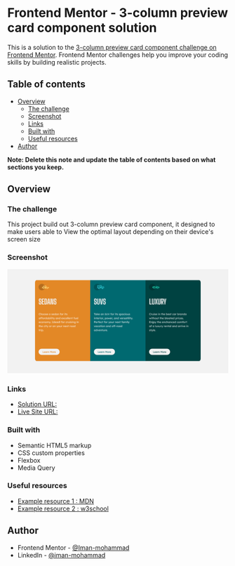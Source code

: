 # Frontend Mentor - 3-column preview card component solution

This is a solution to the [3-column preview card component challenge on Frontend Mentor](https://www.frontendmentor.io/challenges/3column-preview-card-component-pH92eAR2-). Frontend Mentor challenges help you improve your coding skills by building realistic projects. 

## Table of contents

- [Overview](#overview)
  - [The challenge](#the-challenge)
  - [Screenshot](#screenshot)
  - [Links](#links)
  - [Built with](#built-with)
  - [Useful resources](#useful-resources)
- [Author](#author)

**Note: Delete this note and update the table of contents based on what sections you keep.**

## Overview

### The challenge
This project build out 3-column preview card component, it designed to make users  able to View the optimal layout depending on their device's screen size

### Screenshot

<img src="./Screenshot 2022-03-03 at 15-42-43 Cards Preview.png">

### Links

-  [Solution URL:](https://github.com/Iman-mohammad/cards.github.io.git)
-  [Live Site URL:](https://iman-mohammad.github.io/cards.github.io/)


### Built with

- Semantic HTML5 markup
- CSS custom properties
- Flexbox
- Media Query  


### Useful resources

- [Example resource 1 :  MDN](https://developer.mozilla.org/en-US/ )
- [Example resource 2 : w3school ](https://www.w3schools.com ) 



## Author

- Frontend Mentor - [@Iman-mohammad](https://www.frontendmentor.io/profile/Iman-mohammad)
- LinkedIn - [@iman-mohammad](https://www.linkedin.com/in/iman-mohammad-340017220)


